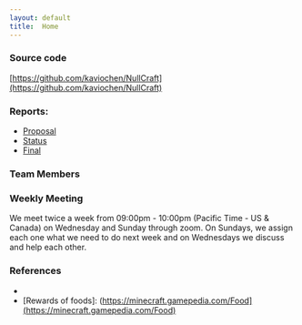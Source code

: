 ```yaml
---
layout: default
title:  Home
---
```


### Source code
[https://github.com/kaviochen/NullCraft](https://github.com/kaviochen/NullCraft)

### Reports:

- [Proposal](proposal.html)
- [Status](status.html)
- [Final](final.html)

### Team Members 
[Team member details]: (https://kaviochen.github.io/NullCraft/team.html)

### Weekly Meeting
We meet twice a week from 09:00pm - 10:00pm (Pacific Time - US & Canada) on Wednesday and Sunday through zoom.
On Sundays, we assign each one what we need to do next week and on Wednesdays we discuss and help each other.


### References
- [Markdown and format]: (https://github.com/mundimark/quickrefs/blob/master/HTML.md)
- [Rewards of foods]: (https://minecraft.gamepedia.com/Food](https://minecraft.gamepedia.com/Food)
